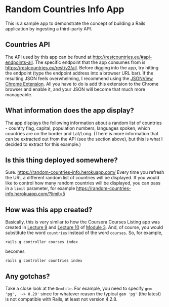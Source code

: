 # Random Countries Info App

This is a sample app to demonstrate the concept of building a Rails application by ingesting a third-party API.

## Countries API

The API used by this app can be found at <http://restcountries.eu/#api-endpoints-all>. The specific endpoint that the app consumes from is <https://restcountries.eu/rest/v2/all>. Before digging into the app, try hitting the endpoint (type the endpoint address into a browser URL bar). If the resulting JSON feels overwhelming, I recommend using the [JSONView Chrome Extension](https://chrome.google.com/webstore/detail/jsonview/chklaanhfefbnpoihckbnefhakgolnmc?hl=en). All you have to do is add this extension to the Chrome browser and enable it, and your JSON will become that much more manageable.

## What information does the app display?

The app displays the following information about a random list of countries - country flag, capital, population numbers, languages spoken, which countries are on the border and Lat/Long. (There is more information that can be extracted out from the API (see the section above), but this is what I decided to extract for this example.)

## Is this thing deployed somewhere?

Sure. <https://random-countries-info.herokuapp.com/> Every time you refresh the URL a different random list of countries will be displayed. If you would like to control how many random countries will be displayed, you can pass in a `limit` parameter, for example <https://random-countries-info.herokuapp.com/?limit=5>


## How was this app created?

Basically, this is very similar to how the Coursera Courses Listing app was created in [Lecture 9](https://github.com/jhu-ep-coursera/fullstack-course1-module3/blob/master/Slides/Lecture9.pdf) and [Lecture 10](https://github.com/jhu-ep-coursera/fullstack-course1-module3/blob/master/Slides/Lecture10.pdf) of [Module 3](https://github.com/jhu-ep-coursera/fullstack-course1-module3). And, of course, you would substitute the word `countries` instead of the word `courses`. So, for example,

`rails g controller courses index`

becomes

`rails g controller countries index`

## Any gotchas?

Take a close look at the `Gemfile`. For example, you need to specify `gem 'pg', '~> 0.20'` since for whatever reason the typical `gem 'pg'` (the latest) is not compatible with Rails, at least not version 4.2.8.






